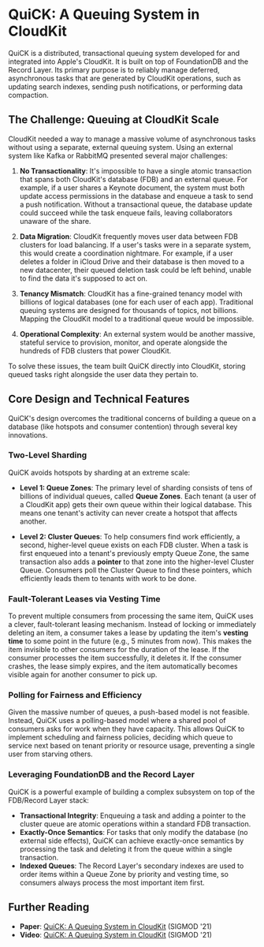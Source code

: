 # QuiCK: A Queuing System in CloudKit

QuiCK is a distributed, transactional queuing system developed for and integrated into Apple's CloudKit. It is built on top of FoundationDB and the Record Layer. Its primary purpose is to reliably manage deferred, asynchronous tasks that are generated by CloudKit operations, such as updating search indexes, sending push notifications, or performing data compaction.

## The Challenge: Queuing at CloudKit Scale

CloudKit needed a way to manage a massive volume of asynchronous tasks without using a separate, external queuing system. Using an external system like Kafka or RabbitMQ presented several major challenges:

1.  **No Transactionality**: It's impossible to have a single atomic transaction that spans both CloudKit's database (FDB) and an external queue. For example, if a user shares a Keynote document, the system must both update access permissions in the database and enqueue a task to send a push notification. Without a transactional queue, the database update could succeed while the task enqueue fails, leaving collaborators unaware of the share.

2.  **Data Migration**: CloudKit frequently moves user data between FDB clusters for load balancing. If a user's tasks were in a separate system, this would create a coordination nightmare. For example, if a user deletes a folder in iCloud Drive and their database is then moved to a new datacenter, their queued deletion task could be left behind, unable to find the data it's supposed to act on.

3.  **Tenancy Mismatch**: CloudKit has a fine-grained tenancy model with billions of logical databases (one for each user of each app). Traditional queuing systems are designed for thousands of topics, not billions. Mapping the CloudKit model to a traditional queue would be impossible.

4.  **Operational Complexity**: An external system would be another massive, stateful service to provision, monitor, and operate alongside the hundreds of FDB clusters that power CloudKit.

To solve these issues, the team built QuiCK directly into CloudKit, storing queued tasks right alongside the user data they pertain to.

## Core Design and Technical Features

QuiCK's design overcomes the traditional concerns of building a queue on a database (like hotspots and consumer contention) through several key innovations.

### Two-Level Sharding

QuiCK avoids hotspots by sharding at an extreme scale:

*   **Level 1: Queue Zones**: The primary level of sharding consists of tens of billions of individual queues, called **Queue Zones**. Each tenant (a user of a CloudKit app) gets their own queue within their logical database. This means one tenant's activity can never create a hotspot that affects another.

*   **Level 2: Cluster Queues**: To help consumers find work efficiently, a second, higher-level queue exists on each FDB cluster. When a task is first enqueued into a tenant's previously empty Queue Zone, the same transaction also adds a **pointer** to that zone into the higher-level Cluster Queue. Consumers poll the Cluster Queue to find these pointers, which efficiently leads them to tenants with work to be done.

### Fault-Tolerant Leases via Vesting Time

To prevent multiple consumers from processing the same item, QuiCK uses a clever, fault-tolerant leasing mechanism. Instead of locking or immediately deleting an item, a consumer takes a lease by updating the item's **vesting time** to some point in the future (e.g., 5 minutes from now). This makes the item invisible to other consumers for the duration of the lease. If the consumer processes the item successfully, it deletes it. If the consumer crashes, the lease simply expires, and the item automatically becomes visible again for another consumer to pick up.

### Polling for Fairness and Efficiency

Given the massive number of queues, a push-based model is not feasible. Instead, QuiCK uses a polling-based model where a shared pool of consumers asks for work when they have capacity. This allows QuiCK to implement scheduling and fairness policies, deciding which queue to service next based on tenant priority or resource usage, preventing a single user from starving others.

### Leveraging FoundationDB and the Record Layer

QuiCK is a powerful example of building a complex subsystem on top of the FDB/Record Layer stack:

*   **Transactional Integrity**: Enqueuing a task and adding a pointer to the cluster queue are atomic operations within a standard FDB transaction.
*   **Exactly-Once Semantics**: For tasks that only modify the database (no external side effects), QuiCK can achieve exactly-once semantics by processing the task and deleting it from the queue within a single transaction.
*   **Indexed Queues**: The Record Layer's secondary indexes are used to order items within a Queue Zone by priority and vesting time, so consumers always process the most important item first.

## Further Reading

*   **Paper**: [QuiCK: A Queuing System in CloudKit](https://www.foundationdb.org/files/QuiCK.pdf) (SIGMOD '21)
*   **Video**: [QuiCK: A Queuing System in CloudKit](https://www.youtube.com/watch?v=I9mNENkZT90) (SIGMOD '21)
